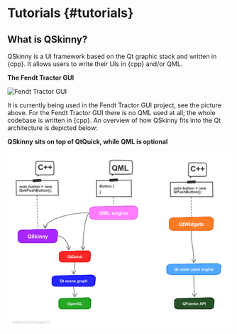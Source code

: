 # Tutorials {#tutorials}

## What is QSkinny?

QSkinny is a UI framework based on the Qt graphic stack and written in
{cpp}. It allows users to write their UIs in {cpp} and/or QML.

**The Fendt Tractor GUI**

![Fendt Tractor GUI](https://www.fendt.com/at/geneva-assets/widget/28282/news-3-low.jpg)

It is currently being used in the Fendt Tractor GUI project, see the
picture above. For the Fendt Tractor GUI there is no QML used at all;
the whole codebase is written in {cpp}. An overview of how QSkinny fits
into the Qt architecture is depicted below:

**QSkinny sits on top of QtQuick, while QML is optional**

![QSkinny architecture](/doc/tutorials/images/architecture-simple.png)
